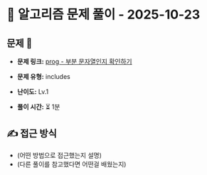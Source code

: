 # 📝 알고리즘 문제 풀이 - 2025-10-23

## 문제 📖

- **문제 링크:** [prog - 부분 문자열인지 확인하기](https://school.programmers.co.kr/learn/courses/30/lessons/181843)

- **문제 유형:** includes

- **난이도:** Lv.1

- **풀이 시간:** ⏳ 1분

## ✍ 접근 방식

- (어떤 방법으로 접근했는지 설명)
- (다른 풀이를 참고했다면 어떤걸 배웠는지)
